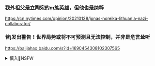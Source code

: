 ### 我外祖父是立陶宛的m族英雄，但他也是纳粹
https://cn.nytimes.com/opinion/20210128/jonas-noreika-lithuania-nazi-collaborator/

### 普j发出警告！世界局势或将不可预测且无法控制，并非是危言耸听
https://baijiahao.baidu.com/s?id=1690454308102307565

<details><summary>慎入🔞NSFW</summary>

Not Safe For Work
<img src="https://upload.wikimedia.org/wikipedia/commons/thumb/d/d3/Biohazard_Symbol_Specification.png/210px-Biohazard_Symbol_Specification.png">

<details><summary><b>风险自理Use At Your Own Risk🈲</summary>

### zg新冠疫苗选用灭活技术路线，西方却弃用灭活疫苗！差别在哪？
https://www.163.com/dy/article/FVO2M3OM0539D443.html

就难度或好坏而言，核酸疫苗最难，灭活疫苗最低；

zg的生物技术，比较西方几大巨头而言，还是有较大的差距，我们坚持五条研发技术路线并进，但主力是保底的灭活疫苗，是符合国情的；没必要夸大灭活疫苗的优势，承认技术差距不丢脸。

### 山d毒疫苗
https://news.qq.com/p/topic/20160322045588/

### 梳理2016大案要案：非法疫苗谋财害命 手铐让他们清醒
https://www.chinanews.com/sh/2016/12-29/8108975.shtml

### 方舟z时评：rm敢不满意，才是m主、自由
https://www.youtube.com/watch?v=_8UrWYNv3lA

### 报告：zg靠言ls查“打败”疫情
https://www.rfa.org/mandarin/yataibaodao/zhengzhi/rc-01282021112037.html

</details>
</details>
